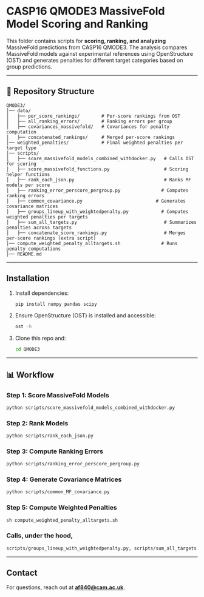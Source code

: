 # CASP16 QMODE3 MassiveFold Model Scoring and Ranking

This folder contains scripts for **scoring, ranking, and analyzing** MassiveFold predictions from CASP16 QMODE3. The analysis compares MassiveFold models against experimental references using OpenStructure (OST) and generates penalties for different target categories based on group predictions.

---

## 📂 Repository Structure
```
QMODE3/
│── data/
│   ├── per_score_rankings/        # Per-score rankings from OST
│   ├── all_ranking_errors/        # Ranking errors per group
│   ├── covariances_massivefold/   # Covariances for penalty computation
│   ├── concatenated_rankings/     # Merged per-score rankings
│── weighted_penalties/            # Final weighted penalties per target type
│── scripts/
│   ├── score_massivefold_models_combined_withdocker.py   # Calls OST for scoring
│   ├── score_massivefold_functions.py                    # Scoring helper functions
│   ├── rank_each_json.py                                 # Ranks MF models per score
│   ├── ranking_error_perscore_pergroup.py               # Computes ranking errors 
│   ├── common_covariance.py                           # Generates covariance matrices
│   ├── groups_lineup_with_weightedpenalty.py            # Computes weighted penalties per targets
│   ├── sum_all_targets.py                                # Summarizes penalties across targets
│   ├── concatenate_score_rankings.py                     # Merges per-score rankings (extra script)
│── compute_weighted_penalty_alltargets.sh               # Runs penalty computations
│── README.md
```

---

## Installation
1. Install dependencies:
   ```bash
   pip install numpy pandas scipy
   ```
2. Ensure OpenStructure (OST) is installed and accessible:
   ```bash
   ost -h
   ```
3. Clone this repo and:
   ```bash
   cd QMODE3
   ```

---

## 📊 Workflow
### **Step 1: Score MassiveFold Models**
```bash
python scripts/score_massivefold_models_combined_withdocker.py
```

### **Step 2: Rank Models**
```bash
python scripts/rank_each_json.py
```

### **Step 3: Compute Ranking Errors**
```bash
python scripts/ranking_error_perscore_pergroup.py
```

### **Step 4: Generate Covariance Matrices**
```bash
python scripts/common_MF_covariance.py
```

### **Step 5: Compute Weighted Penalties**
```bash
sh compute_weighted_penalty_alltargets.sh
```

### Calls, under the hood, 
```bash
scripts/groups_lineup_with_weightedpenalty.py, scripts/sum_all_targets.py
```

---

## Contact
For questions, reach out at **af840@cam.ac.uk**.


